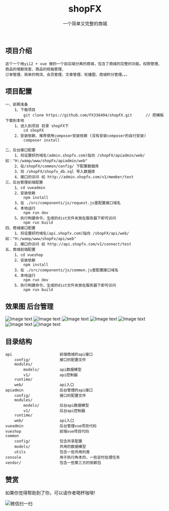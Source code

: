 <div align="center">
    <h1>shopFX</h1>
    <P>一个简单又完整的商城</P>
    <br>
</div>

## 项目介绍 ##
    这个一个用yii2 + vue 做的一个前后端分离的商城，包含了商城的完整的功能。权限管理、商品的增删改查、商品的规格管理、
    订单管理、简单的物流、会员管理、文章管理、轮播图、商城积分管理。。。

## 项目配置 ##
    一、前期准备
        1、下载项目
            git clone https://github.com/FX336494/shopFX.git      // 把模板下载到本地
        1、进入到项目 目录 shopFX下 
            cd shopFX
        2、安装依赖、推荐使用composer安装依赖 (没有安装composer的自行安装)
            composer install

    二、后台接口配置
        1、将设置好的域名(admin.shopfx.com)指向 /shopFX/apiadmin/web/   如："H:/wamp/www/shopFx/apiadmin/web"
        2、在/shopFX/common/config/ 下配置数据库
        3、将 /shopFX/shopfx_db.sql 导入数据库
        4、接口的访问 如 http://admin.shopfx.com/v1/member/test
    三、后台管理前端配置
        1、cd vueadmin
        2、安装依赖
            npm install
        3、在 ./src/components/js/request.js里配置接口域名
        4、本地运行
            npm run dev
        5、执行构建命令，生成的dist文件夹放在服务器下即可访问
            npm run build
    四、商城接口配置
        1、将设置好的域名(api.shopfx.com)指向 /shopFX/api/web/   如："H:/wamp/www/shopFx/api/web"
        2、接口的访问 如 http://api.shopfx.com/v1/connect/test  
    五、商城前端配置
        1、cd vueshop
        2、安装依赖
            npm install
        3、在 ./src/components/js/common.js里配置接口域名
        4、本地运行
            npm run dev
        5、执行构建命令，生成的dist文件夹放在服务器下即可访问
            npm run build    

## 效果图 后台管理 ##
![Image text](https://raw.githubusercontent.com/FX336494/shopFX/master/api/web/assets/1.png)
![Image text](https://raw.githubusercontent.com/FX336494/shopFX/master/api/web/assets/2.png)
![Image text](https://raw.githubusercontent.com/FX336494/shopFX/master/api/web/assets/3.png)
![Image text](https://raw.githubusercontent.com/FX336494/shopFX/master/api/web/assets/4.png)
![Image text](https://raw.githubusercontent.com/FX336494/shopFX/master/api/web/assets/5.png)
![Image text](https://raw.githubusercontent.com/FX336494/shopFX/master/api/web/assets/6.png)
![Image text](https://raw.githubusercontent.com/FX336494/shopFX/master/api/web/assets/7.png)

目录结构
-------------------

```
api                     前端商城的api接口
    config/             接口的配置文件
    modules/
        models/         api数据模型
        v1/             api控制器
    runtime/            
    web/                api入口
apiadmin                后台管理的api接口
    config/             接口的配置文件
    modules/
        models/         后台api数据模型
        v1/             后台api控制器
    runtime/            
    web/                api入口
vueadmin                后台管理vue项目代码
vueshop                 前端vue项目代码
common
    config/             包含共享配置
    models/             共用的数据模型
    utils               包含一些共用的类
console                 用于执行角本的，一些定时处理任务
vendor/                 包含一些第三方的依赖包

```

## 赞赏
如果你觉得帮助到了你，可以请作者喝杯咖啡!

![微信扫一扫](https://raw.githubusercontent.com/FX336494/admin_v1/master/apiadmin/web/data/6.png)